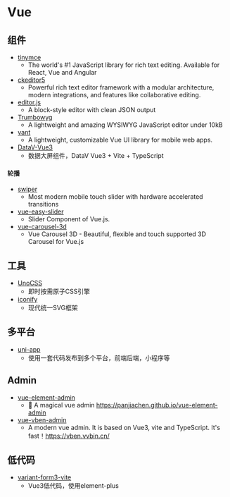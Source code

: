 # Vue

## 组件
  * [tinymce](https://github.com/tinymce/tinymce)
      * The world's #1 JavaScript library for rich text editing. Available for React, Vue and Angular
  * [ckeditor5](https://github.com/ckeditor/ckeditor5)
      * Powerful rich text editor framework with a modular architecture, modern integrations, and features like collaborative editing.
  * [editor.js](https://github.com/codex-team/editor.js)  
      * A block-style editor with clean JSON output 
  * [Trumbowyg](https://github.com/Alex-D/Trumbowyg)
      * A lightweight and amazing WYSIWYG JavaScript editor under 10kB 
  * [vant](https://github.com/youzan/vant)
      * A lightweight, customizable Vue UI library for mobile web apps.  
  * [DataV-Vue3](https://github.com/DataV-Team/DataV-Vue3)   
      * 数据大屏组件，DataV Vue3 + Vite + TypeScript 
     
#### 轮播
  * [swiper](https://github.com/nolimits4web/swiper)
      * Most modern mobile touch slider with hardware accelerated transitions
  * [vue-easy-slider](https://github.com/shhdgit/vue-easy-slider)
      * Slider Component of Vue.js.  
  * [vue-carousel-3d](https://github.com/wlada/vue-carousel-3d)
      * Vue Carousel 3D - Beautiful, flexible and touch supported 3D Carousel for Vue.js

## 工具
  * [UnoCSS](https://uno.antfu.me/)
      * 即时按需原子CSS引擎
  * [iconify](https://iconify.design/sponsors/)
      * 现代统一SVG框架  

## 多平台
  * [uni-app](https://www.dcloud.io/)
      * 使用一套代码发布到多个平台，前端后端，小程序等  

## Admin
  * [vue-element-admin](https://github.com/PanJiaChen/vue-element-admin)
      * 🎉 A magical vue admin https://panjiachen.github.io/vue-element-admin
  * [vue-vben-admin](https://github.com/vbenjs/vue-vben-admin)
      * A modern vue admin. It is based on Vue3, vite and TypeScript. It's fast！https://vben.vvbin.cn/ 

## 低代码
  * [variant-form3-vite](https://github.com/vform666/variant-form3-vite)
      * Vue3低代码，使用element-plus 
